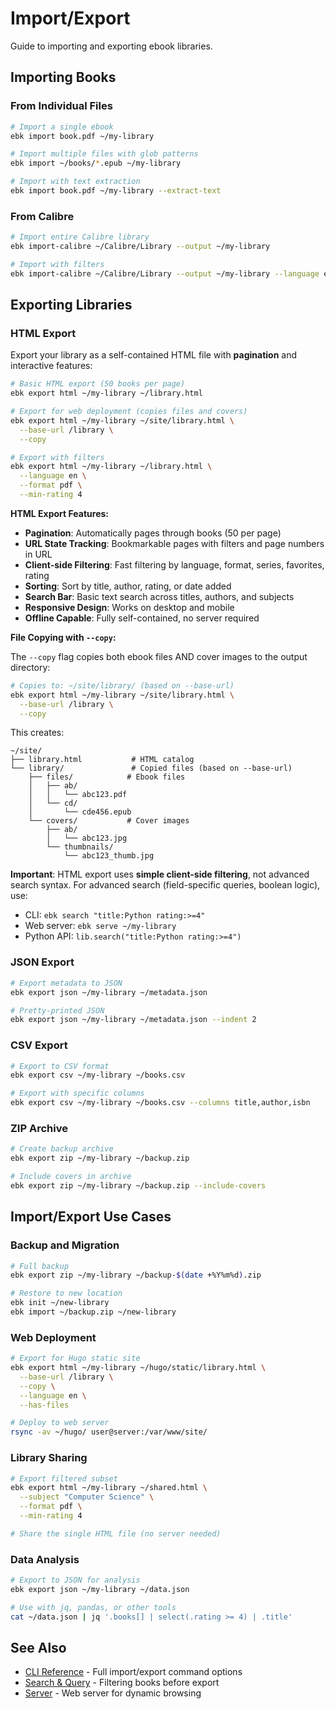 # Import/Export

Guide to importing and exporting ebook libraries.

## Importing Books

### From Individual Files

```bash
# Import a single ebook
ebk import book.pdf ~/my-library

# Import multiple files with glob patterns
ebk import ~/books/*.epub ~/my-library

# Import with text extraction
ebk import book.pdf ~/my-library --extract-text
```

### From Calibre

```bash
# Import entire Calibre library
ebk import-calibre ~/Calibre/Library --output ~/my-library

# Import with filters
ebk import-calibre ~/Calibre/Library --output ~/my-library --language en
```

## Exporting Libraries

### HTML Export

Export your library as a self-contained HTML file with **pagination** and interactive features:

```bash
# Basic HTML export (50 books per page)
ebk export html ~/my-library ~/library.html

# Export for web deployment (copies files and covers)
ebk export html ~/my-library ~/site/library.html \
  --base-url /library \
  --copy

# Export with filters
ebk export html ~/my-library ~/library.html \
  --language en \
  --format pdf \
  --min-rating 4
```

**HTML Export Features:**

- **Pagination**: Automatically pages through books (50 per page)
- **URL State Tracking**: Bookmarkable pages with filters and page numbers in URL
- **Client-side Filtering**: Fast filtering by language, format, series, favorites, rating
- **Sorting**: Sort by title, author, rating, or date added
- **Search Bar**: Basic text search across titles, authors, and subjects
- **Responsive Design**: Works on desktop and mobile
- **Offline Capable**: Fully self-contained, no server required

**File Copying with `--copy`:**

The `--copy` flag copies both ebook files AND cover images to the output directory:

```bash
# Copies to: ~/site/library/ (based on --base-url)
ebk export html ~/my-library ~/site/library.html \
  --base-url /library \
  --copy
```

This creates:
```
~/site/
├── library.html           # HTML catalog
└── library/               # Copied files (based on --base-url)
    ├── files/            # Ebook files
    │   ├── ab/
    │   │   └── abc123.pdf
    │   └── cd/
    │       └── cde456.epub
    └── covers/           # Cover images
        ├── ab/
        │   └── abc123.jpg
        └── thumbnails/
            └── abc123_thumb.jpg
```

**Important**: HTML export uses **simple client-side filtering**, not advanced search syntax. For advanced search (field-specific queries, boolean logic), use:

- CLI: `ebk search "title:Python rating:>=4"`
- Web server: `ebk serve ~/my-library`
- Python API: `lib.search("title:Python rating:>=4")`

### JSON Export

```bash
# Export metadata to JSON
ebk export json ~/my-library ~/metadata.json

# Pretty-printed JSON
ebk export json ~/my-library ~/metadata.json --indent 2
```

### CSV Export

```bash
# Export to CSV format
ebk export csv ~/my-library ~/books.csv

# Export with specific columns
ebk export csv ~/my-library ~/books.csv --columns title,author,isbn
```

### ZIP Archive

```bash
# Create backup archive
ebk export zip ~/my-library ~/backup.zip

# Include covers in archive
ebk export zip ~/my-library ~/backup.zip --include-covers
```

## Import/Export Use Cases

### Backup and Migration

```bash
# Full backup
ebk export zip ~/my-library ~/backup-$(date +%Y%m%d).zip

# Restore to new location
ebk init ~/new-library
ebk import ~/backup.zip ~/new-library
```

### Web Deployment

```bash
# Export for Hugo static site
ebk export html ~/my-library ~/hugo/static/library.html \
  --base-url /library \
  --copy \
  --language en \
  --has-files

# Deploy to web server
rsync -av ~/hugo/ user@server:/var/www/site/
```

### Library Sharing

```bash
# Export filtered subset
ebk export html ~/my-library ~/shared.html \
  --subject "Computer Science" \
  --format pdf \
  --min-rating 4

# Share the single HTML file (no server needed)
```

### Data Analysis

```bash
# Export to JSON for analysis
ebk export json ~/my-library ~/data.json

# Use with jq, pandas, or other tools
cat ~/data.json | jq '.books[] | select(.rating >= 4) | .title'
```

## See Also

- [CLI Reference](cli.md) - Full import/export command options
- [Search & Query](search.md) - Filtering books before export
- [Server](server.md) - Web server for dynamic browsing
